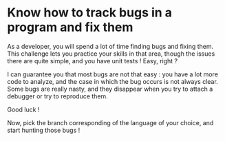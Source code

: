 # Know how to track bugs in a program and fix them

As a developer, you will spend a lot of time finding bugs and fixing them.
This challenge lets you practice your skills in that area, though the issues there are quite
simple, and you have unit tests ! Easy, right ?

I can guarantee you that most bugs are not that easy : you have a lot more code to analyze, and the case in which the bug occurs is not always clear.
Some bugs are really nasty, and they disappear when you try to attach a debugger or try to reproduce them.

Good luck !

Now, pick the branch corresponding of the language of your choice, and start hunting those bugs !